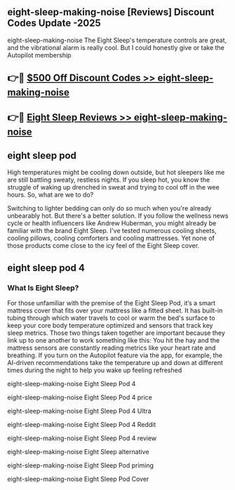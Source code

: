 ## eight-sleep-making-noise [Reviews​] Discount Codes Update -2025

eight-sleep-making-noise The Eight Sleep's temperature controls are great, and the vibrational alarm is really cool. But I could honestly give or take the Autopilot membership

## 👉🔴 [$500 Off Discount Codes >> eight-sleep-making-noise](http://download.freeplayer.one?title=eight-sleep-making-noise&ref=18-ES)

## 👉🔴 [Eight Sleep Reviews >> eight-sleep-making-noise](http://download.freeplayer.one?title=eight-sleep-making-noise&ref=18-ES)

## eight sleep pod

High temperatures might be cooling down outside, but hot sleepers like me are still battling sweaty, restless nights. If you sleep hot, you know the struggle of waking up drenched in sweat and trying to cool off in the wee hours. So, what are we to do?

Switching to lighter bedding can only do so much when you're already unbearably hot. But there's a better solution. If you follow the wellness news cycle or health influencers like Andrew Huberman, you might already be familiar with the brand Eight Sleep. I've tested numerous cooling sheets, cooling pillows, cooling comforters and cooling mattresses. Yet none of those products come close to the icy feel of the Eight Sleep cover.

## eight sleep pod 4

### What Is Eight Sleep?

For those unfamiliar with the premise of the Eight Sleep Pod, it’s a smart mattress cover that fits over your mattress like a fitted sheet. It has built-in tubing through which water travels to cool or warm the bed's surface to keep your core body temperature optimized and sensors that track key sleep metrics. Those two things taken together are important because they link up to one another to work something like this: You hit the hay and the mattress sensors are constantly reading metrics like your heart rate and breathing. If you turn on the Autopilot feature via the app, for example, the AI-driven recommendations take the temperature up and down at different times during the night to help you wake up feeling refreshed

eight-sleep-making-noise Eight Sleep Pod 4

eight-sleep-making-noise Eight Sleep Pod 4 price

eight-sleep-making-noise Eight Sleep Pod 4 Ultra

eight-sleep-making-noise Eight Sleep Pod 4 Reddit

eight-sleep-making-noise Eight Sleep Pod 4 review

eight-sleep-making-noise Eight Sleep alternative

eight-sleep-making-noise Eight Sleep Pod priming

eight-sleep-making-noise Eight Sleep Pod Cover